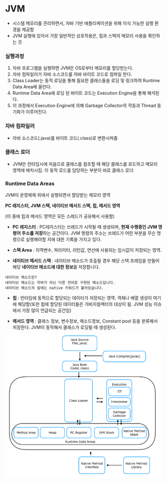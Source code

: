 # JVM

- 시스템 메모리를 관리하면서, 자바 기반 애플리케이션을 위해 이식 가능한 실행 환경을 제공함
- JVM 실행에 있어서 가장 일반적인 상호작용은, 힙과 스택의 메모리 사용을 확인하는 것

### 실행과정

1. 자바 프로그램을 실행하면 JVM은 OS로부터 메모리를 할당받는다.
2. 자바 컴파일러가 자바 소스코드를 자바 바이트 코드로 컴파일 한다.
3. Class Loader는 동적 로딩을 통해 필요한 클래스들을 로딩 및 링크하여 Runtime Data Area에 올린다.
4. Runtime Data Area에 로딩 된 바이트 코드는 Execution Engine을 통해 해석된다.
5. 이 과정에서 Execution Engine에 의해 Garbage Collector의 작동과 Thread 동기화가 이루어진다.

### 자바 컴파일러

- 자바 소스코드(.java)를 바이트 코드(.class)로 변환시켜줌

### 클래스 로더

- JVM은 런타임시에 처음으로 클래스를 참조할 때 해당 클래스를 로드하고 메모리 영역에 배치시킴. 이 동적 로드를 담당하는 부분이 바로 클래스 로더

### Runtime Data Areas

JVM이 운영체제 위에서 실행되면서 할당받는 메모리 영역

**PC 레지스터, JVM 스택, 네이티브 메서드 스택, 힙, 메서드 영역**

(이 중에 힙과 메서드 영역은 모든 스레드가 공유해서 사용함)

- **PC 레지스터** : PC레지스터는 쓰레드가 시작될 때 생셩되며, **현재 수행중인 JVM 명령어 주소를 저장**하는 공간이다. JVM 명령의 주소는 쓰레드가 어떤 부분을 무슨 명령으로 실행해야할 지에 대한 기록을 가지고 있다.

- **스택 Area** : 지역변수, 파라미터, 리턴값, 연산에 사용되는 임시값이 저장되는 영역.

- **네이티브 메서드 스택** : 네이티브 메소드가 호출될 경우 해당 스택 프레임을 만들어 해당 **네이티브 메소드에 대한 정보**를 저장합니다.

```
네이티브 메소드란?
네이티브 메소드는 자바가 아닌 다른 언어로 구현된 메소드입니다.
네이티브 메소드의 앞에는 native 키워드가 붙어있습니다.
```

- **힙** : 런타임에 동적으로 할당되는 데이터가 저장되는 영역. 객체나 배열 생성이 여기에 해당함(또한 힙에 할당된 데이터들은 가비지컬렉터의 대상이 됨. JVM 성능 이슈에서 가장 많이 언급되는 공간임)

- **메서드 영역** : 클래스 정보, 변수정보, 메소드정보, Constant pool 등을 분류해서 저장한다. JVM이 동작해서 클래스가 로딩될 때 생성된다.

![68747470733a2f2f692e696d6775722e636f6d2f5679314a4331622e706e67.png](img/jvm.png)